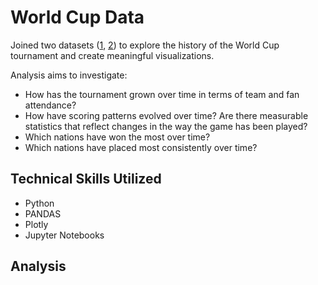 # World Cup Data
Joined two datasets ([1](https://www.kaggle.com/datasets/evangower/fifa-world-cup?select=worldcups.csv), [2](https://www.kaggle.com/datasets/bartoszwajman/wc-overall)) to explore the history of the World Cup tournament and create meaningful visualizations.

Analysis aims to investigate:
 - How has the tournament grown over time in terms of team and fan attendance?
 - How have scoring patterns evolved over time? Are there measurable statistics that reflect changes in the way the game has been played?
 - Which nations have won the most over time?
 - Which nations have placed most consistently over time?

## Technical Skills Utilized
- Python
- PANDAS
- Plotly
- Jupyter Notebooks

## Analysis
